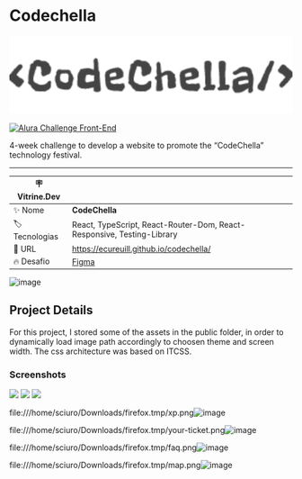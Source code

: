 # Codechella

<img src="./src/assets/logos/grey.svg" width=800px/>

[![Alura Challenge Front-End](https://www.alura.com.br/assets/img/challenges/logos/challenges-logo-front.1674580905.svg)](https://www.alura.com.br/challenges) 

4-week challenge to develop a website to promote the “CodeChella” technology festival.

-------------------------


| :placard: Vitrine.Dev |     |
| -------------  | --- |
| :sparkles: Nome        | **CodeChella**
| :label: Tecnologias | React, TypeScript, React-Router-Dom, React-Responsive, Testing-Library
| :rocket: URL         | https://ecureuill.github.io/codechella/
| :fire: Desafio     | [Figma](https://www.figma.com/file/xHLPBeA2ujaXbBjHMK9xh7/CodeChella-%7C-Challenge-I---Front-end-2023)

<!-- Inserir imagem com a #vitrinedev ao final do link -->
![image](https://github.com/ecureuill/codechella/assets/993369/c8596ae3-ad77-44a7-bb67-08cfdece031c)

## Project Details

For this project, I stored some of the assets in the public folder, in order to dynamically load image path accordingly to choosen theme and screen width.
The css architecture was based on ITCSS.

### Screenshots


<img src='https://github.com/ecureuill/codechella/assets/993369/02016636-5554-4073-ba43-d587b4c726f4' width='20%'/>
<img src='https://github.com/ecureuill/codechella/assets/993369/8c05cda9-f717-49c3-a583-318a366622a8' width='20%'/>
<img src='https://github.com/ecureuill/codechella/assets/993369/cfe1ccde-b561-4882-9c35-291f4d7d43b9' width='40%'/>

file:///home/sciuro/Downloads/firefox.tmp/xp.png![image](https://github.com/ecureuill/codechella/assets/993369/2a3d02f7-b844-4cb0-b5e2-2990d83fae97)

file:///home/sciuro/Downloads/firefox.tmp/your-ticket.png![image](https://github.com/ecureuill/codechella/assets/993369/906a17c0-e09d-4a83-8031-87b895d12cee)

file:///home/sciuro/Downloads/firefox.tmp/faq.png![image](https://github.com/ecureuill/codechella/assets/993369/c4868593-e51e-440d-a773-b34c4d85d6da)

file:///home/sciuro/Downloads/firefox.tmp/map.png![image](https://github.com/ecureuill/codechella/assets/993369/58198723-fa04-47c9-afea-056e123bab38)

